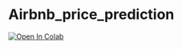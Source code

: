 # Airbnb_price_prediction
[![Open In Colab](https://colab.research.google.com/assets/colab-badge.svg)](https://github.com/ramiz11/Airbnb_price_prediction/blob/main/airbnb_price_prediction.ipynb)
